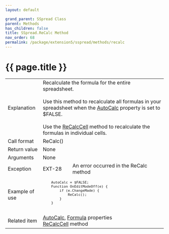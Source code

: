 ```yaml
---
layout: default

grand_parent: SSpread Class
parent: Methods
has_children: false
title: SSpread.ReCalc Method
nav_order: 68
permalink: /package/extension5/sspread/methods/recalc
---
```

# {{ page.title }}

<table>
  <tr>
    <td>Explanation</td>
    <td colspan="2"> Recalculate the formula for the entire spreadsheet.<br><br>Use this method to recalculate all formulas in your spreadsheet when the <a href="/package/extension5/sspread/properties/autocalc">AutoCalc</a> property is set to $FALSE.<br><br> Use the <a href="/package/extension5/sspread/methods/recalccell">ReCalcCell</a> method to recalculate the formulas in individual cells.</td>
  </tr>
  <tr>
    <td>Call format</td>
    <td colspan="2">ReCalc()</td>
  </tr>
  <tr>
    <td>Return value</td>
    <td colspan="2">None</td>
  </tr>  
  <tr>
    <td>Arguments</td>
    <td colspan="2">None</td>
  </tr>
  <tr>
    <td>Exception</td>
    <td>EXT-28</td>
    <td>An error occurred in the ReCalc method</td>
  </tr>
  <tr>
    <td>Example of use</td>
    <td colspan="2"><code><pre>
    AutoCalc = $FALSE;
    Function OnEditModeOff(e) {
        if (e.ChangeMade) {
            ReCalc();
        }
    }
    </pre></code></td>
  </tr>
  <tr>
    <td>Related item</td>
    <td colspan="2"><a href="/package/extension5/sspread/properties/autocalc">AutoCalc</a>, <a href="/package/extension5/sspread/properties/formula">Formula</a> properties<br><a href="/package/extension5/sspread/methods/recalccell">ReCalcCell</a> method</td>
  </tr>
</table>
